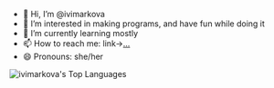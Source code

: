 - 👋 Hi, I’m @ivimarkova 
- 👀 I’m interested in making programs, and have fun while doing it
- 🌱 I’m currently learning mostly
- 📫 How to reach me: link->[...](https://linktr.ee/Ivie_)
- 😄 Pronouns: she/her
  
 ![ivimarkova's Top Languages](https://github-readme-stats.vercel.app/api/top-langs/?username=ivimarkova&theme=tokyonight&show_icons=true&hide_border=true&layout=compact)

<!---
ivimarkova/ivimarkova is a ✨ special ✨ repository because its `README.md` (this file) appears on your GitHub profile.
You can click the Preview link to take a look at your changes.
--->
